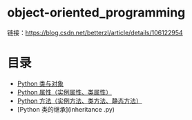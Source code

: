 # object-oriented_programming

链接：https://blog.csdn.net/betterzl/article/details/106122954

# 目录

- [Python 类与对象](classAobject.py)
- [Python 属性（实例属性、类属性）](attributes.py)
- [Python 方法（实例方法、类方法、静态方法）](methods.py)
- [Python 类的继承](inheritance .py)
